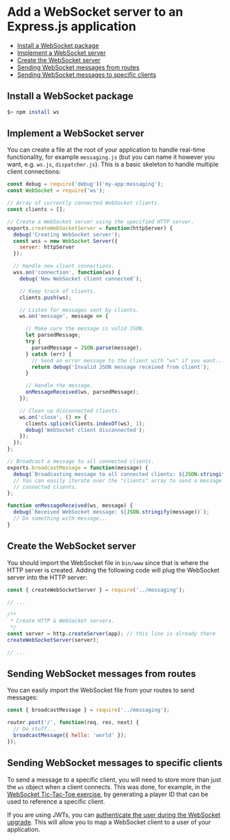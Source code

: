 # Add a WebSocket server to an Express.js application

<!-- START doctoc generated TOC please keep comment here to allow auto update -->
<!-- DON'T EDIT THIS SECTION, INSTEAD RE-RUN doctoc TO UPDATE -->


- [Install a WebSocket package](#install-a-websocket-package)
- [Implement a WebSocket server](#implement-a-websocket-server)
- [Create the WebSocket server](#create-the-websocket-server)
- [Sending WebSocket messages from routes](#sending-websocket-messages-from-routes)
- [Sending WebSocket messages to specific clients](#sending-websocket-messages-to-specific-clients)

<!-- END doctoc generated TOC please keep comment here to allow auto update -->

## Install a WebSocket package

```bash
$> npm install ws
```

## Implement a WebSocket server

You can create a file at the root of your application to handle real-time
functionality, for example `messaging.js` (but you can name it however you want,
e.g. `ws.js`, `dispatcher.js`). This is a basic skeleton to handle multiple client connections:

```js
const debug = require('debug')('my-app:messaging');
const WebSocket = require('ws');

// Array of currently connected WebSocket clients.
const clients = [];

// Create a WebSocket server using the specified HTTP server.
exports.createWebSocketServer = function(httpServer) {
  debug('Creating WebSocket server');
  const wss = new WebSocket.Server({
    server: httpServer
  });

  // Handle new client connections.
  wss.on('connection', function(ws) {
    debug('New WebSocket client connected');

    // Keep track of clients.
    clients.push(ws);

    // Listen for messages sent by clients.
    ws.on('message', message => {

      // Make sure the message is valid JSON.
      let parsedMessage;
      try {
        parsedMessage = JSON.parse(message);
      } catch (err) {
        // Send an error message to the client with "ws" if you want...
        return debug('Invalid JSON message received from client');
      }

      // Handle the message.
      onMessageReceived(ws, parsedMessage);
    });

    // Clean up disconnected clients.
    ws.on('close', () => {
      clients.splice(clients.indexOf(ws), 1);
      debug('WebSocket client disconnected');
    });
  });
};

// Broadcast a message to all connected clients.
exports.broadcastMessage = function(message) {
  debug(`Broadcasting message to all connected clients: ${JSON.stringify(message)}`);
  // You can easily iterate over the "clients" array to send a message to all
  // connected clients.
};

function onMessageReceived(ws, message) {
  debug(`Received WebSocket message: ${JSON.stringify(message)}`);
  // Do something with message...
}
```

## Create the WebSocket server

You should import the WebSocket file in `bin/www` since that is where the HTTP
server is created. Adding the following code will plug the WebSocket server into
the HTTP server:

```js
const { createWebSocketServer } = require('../messaging');

// ...

/**
 * Create HTTP & WebSocket servers.
 */
const server = http.createServer(app); // this line is already there
createWebSocketServer(server);

// ...
```

## Sending WebSocket messages from routes

You can easily import the WebSocket file from your routes to send messages:

```js
const { broadcastMessage } = require('../messaging');

router.post('/', function(req, res, next) {
  // Do stuff...
  broadcastMessage({ hello: 'world' });
});
```

## Sending WebSocket messages to specific clients

To send a message to a specific client, you will need to store more than just
the `ws` object when a client connects. This was done, for example, in the
[WebSocket Tic-Tac-Toe
exercise](https://github.com/MediaComem/comem-archioweb-tictactoe/blob/main/WS.md#backend-create-a-tic-tac-toe-player-for-each-new-websocket-client),
by generating a player ID that can be used to reference a specific client.

If you are using JWTs, you can [authenticate the user during the WebSocket
upgrade](https://www.npmjs.com/package/ws#client-authentication). This will
allow you to map a WebSocket client to a user of your application.


